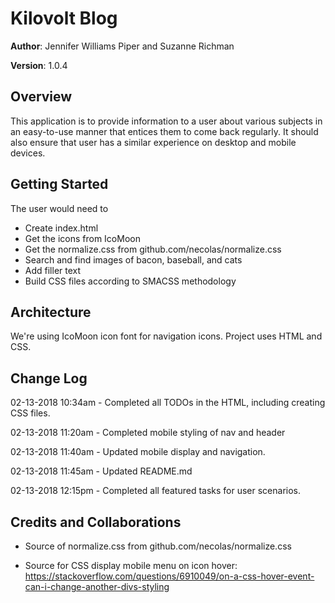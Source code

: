 # Kilovolt Blog

**Author**: Jennifer Williams Piper and Suzanne Richman

**Version**: 1.0.4

## Overview
This application is to provide information to a user about various subjects in an easy-to-use manner that entices them to come back regularly. It should also ensure that user has a similar experience on desktop and mobile devices.

## Getting Started
The user would need to 
* Create index.html
* Get the icons from IcoMoon
* Get the normalize.css from github.com/necolas/normalize.css
* Search and find images of bacon, baseball, and cats
* Add filler text
* Build CSS files according to SMACSS methodology


## Architecture

We're using IcoMoon icon font for navigation icons.
Project uses HTML and CSS.


## Change Log

02-13-2018 10:34am - Completed all TODOs in the HTML, including creating CSS files.

02-13-2018 11:20am - Completed mobile styling of nav and header

02-13-2018 11:40am - Updated mobile display and navigation.

02-13-2018 11:45am - Updated README.md

02-13-2018 12:15pm - Completed all featured tasks for user scenarios.

## Credits and Collaborations

* Source of normalize.css from github.com/necolas/normalize.css

* Source for CSS display mobile menu on icon hover:
https://stackoverflow.com/questions/6910049/on-a-css-hover-event-can-i-change-another-divs-styling
